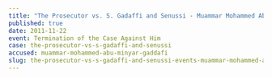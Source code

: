 ```yaml
---
title: "The Prosecutor vs. S. Gadaffi and Senussi - Muammar Mohammed Abu Minyar Gaddafi - Termination of the Case Against Him"
published: true
date: 2011-11-22
event: Termination of the Case Against Him
case: the-prosecutor-vs-s-gadaffi-and-senussi
accused: muammar-mohammed-abu-minyar-gaddafi
slug: the-prosecutor-vs-s-gadaffi-and-senussi-events-muammar-mohammed-abu-minyar-gaddafi-termination-of the case against him
---
```

